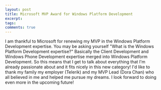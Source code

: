 ```yaml
---
layout: post
title: Microsoft MVP Award for Windows Platform Development
excerpt: 
tags: 
comments: true
---
```


I am thankful to Microsoft for renewing my MVP in the Windows Platform Development expertise. You may be asking yourself "What is the Windows Platform Development expertise?" Basically the Client Development and Windows Phone Development expertise merged into Windows Platform Development. So this means that I get to talk about everything that I'm already passionate about and it fits nicely in this new category!     I'd like to thank my family my employer (Telerik) and my MVP Lead (Dora Chan) who all believed in me and helped me pursue my dreams.     I look forward to doing even more in the upcoming future!     
